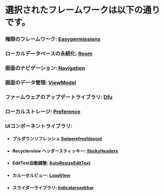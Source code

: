 # 選択されたフレームワークは以下の通りです。

### **権限のフレームワーク:** [Easypermissions](https://github.com/googlesamples/easypermissions)
### **ローカルデータベースの永続化:** [Room](https://developer.android.com/training/data-storage/room?hl=zh-cn)
### **画面のナビゲーション:** [Navigation ](https://developer.android.com/guide/navigation?hl=zh-cn)
### **画面のデータ管理:** [ViewModel](https://developer.android.com/topic/libraries/architecture/viewmodel?hl=zh-cn)
### **ファームウェアのアップデートライブラリ:** [Dfu](https://github.com/NordicSemiconductor/Android-DFU-Library)
### **ローカルストレージ:** [Preference](https://developer.android.com/jetpack/androidx/releases/preference?hl=zh-cn)
### **UIコンポーネントライブラリ:**
- #### **プルダウンリフレッシュ**  [Swiperefreshlayout](https://developer.android.com/jetpack/androidx/releases/swiperefreshlayout?hl=zh-cn)
- #### **Recyclerview ヘッダースティッキー:**  [StickyHeaders](https://github.com/ShamylZakariya/StickyHeaders)
- #### **EditText自動調整:**  [AutoResizeEditText](https://github.com/victorminerva/AutoResizeEditText)
- #### **カルーセルビュー:**  [LoopView](https://github.com/AWarmHug/androidWheelView)
- #### **スライダーライブラリ:**  [Indicatorseekbar](https://github.com/warkiz/IndicatorSeekBar) 








